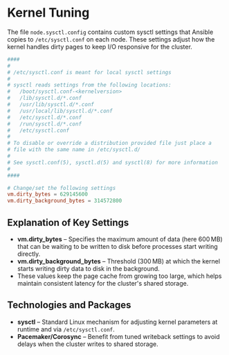 # Kernel Tuning

The file `node.sysctl.config` contains custom sysctl settings that Ansible copies to `/etc/sysctl.conf` on each node. These settings adjust how the kernel handles dirty pages to keep I/O responsive for the cluster.

```conf
####
#
# /etc/sysctl.conf is meant for local sysctl settings
#
# sysctl reads settings from the following locations:
#   /boot/sysctl.conf-<kernelversion>
#   /lib/sysctl.d/*.conf
#   /usr/lib/sysctl.d/*.conf
#   /usr/local/lib/sysctl.d/*.conf
#   /etc/sysctl.d/*.conf
#   /run/sysctl.d/*.conf
#   /etc/sysctl.conf
#
# To disable or override a distribution provided file just place a
# file with the same name in /etc/sysctl.d/
#
# See sysctl.conf(5), sysctl.d(5) and sysctl(8) for more information
#
####

# Change/set the following settings
vm.dirty_bytes = 629145600
vm.dirty_background_bytes = 314572800
```

## Explanation of Key Settings

- **vm.dirty_bytes** – Specifies the maximum amount of data (here 600 MB) that can be waiting to be written to disk before processes start writing directly.
- **vm.dirty_background_bytes** – Threshold (300 MB) at which the kernel starts writing dirty data to disk in the background.
- These values keep the page cache from growing too large, which helps maintain consistent latency for the cluster's shared storage.

## Technologies and Packages

- **sysctl** – Standard Linux mechanism for adjusting kernel parameters at runtime and via `/etc/sysctl.conf`.
- **Pacemaker/Corosync** – Benefit from tuned writeback settings to avoid delays when the cluster writes to shared storage.
